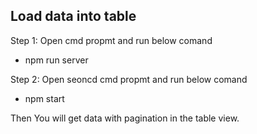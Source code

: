 ## Load data into table

Step 1: Open cmd propmt and run below comand

- npm run server

Step 2: Open seoncd cmd propmt and run below comand

- npm start

Then You will get data with pagination in the table view.
